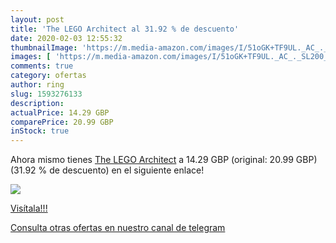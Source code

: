 ```yaml
---
layout: post
title: 'The LEGO Architect al 31.92 % de descuento'
date: 2020-02-03 12:55:32
thumbnailImage: 'https://m.media-amazon.com/images/I/51oGK+TF9UL._AC_._SL200_.jpg'
images: [ 'https://m.media-amazon.com/images/I/51oGK+TF9UL._AC_._SL200_.jpg' ]
comments: true
category: ofertas
author: ring
slug: 1593276133
description:
actualPrice: 14.29 GBP
comparePrice: 20.99 GBP
inStock: true
---
```


Ahora mismo tienes [The LEGO Architect](https://www.amazon.com/dp/1593276133/?tag=redken08-20) a 14.29 GBP (original: 20.99 GBP) (31.92 %  de descuento) en el siguiente enlace!

[![](https://m.media-amazon.com/images/I/51oGK+TF9UL._AC_._SL200_.jpg)](https://www.amazon.com/dp/1593276133/?tag=redken08-20)

[Visítala!!!](https://www.amazon.com/dp/1593276133/?tag=redken08-20)

[Consulta otras ofertas en nuestro canal de telegram](https://t.me/s/ofertas25)
